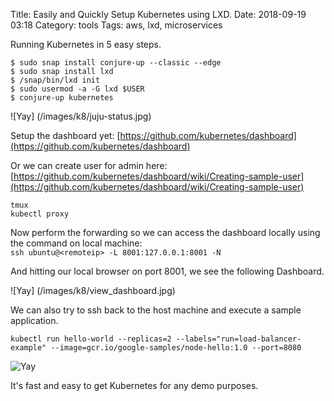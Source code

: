 Title: Easily and Quickly Setup Kubernetes using LXD. 
Date: 2018-09-19 03:18
Category: tools
Tags: aws, lxd, microservices

Running Kubernetes in 5 easy steps.


```
$ sudo snap install conjure-up --classic --edge
$ sudo snap install lxd
$ /snap/bin/lxd init
$ sudo usermod -a -G lxd $USER
$ conjure-up kubernetes
```

![Yay] (/images/k8/juju-status.jpg)

Setup the dashboard yet: [https://github.com/kubernetes/dashboard](https://github.com/kubernetes/dashboard)


Or we can create user for admin here: 
[https://github.com/kubernetes/dashboard/wiki/Creating-sample-user](https://github.com/kubernetes/dashboard/wiki/Creating-sample-user)

```
tmux 
kubectl proxy
```

Now perform the forwarding so we can access the dashboard locally using the command on local machine:  
`ssh ubuntu@<remoteip> -L 8001:127.0.0.1:8001 -N`

And hitting our local browser on port 8001, we see the following Dashboard.

![Yay] (/images/k8/view_dashboard.jpg)


We can also try to ssh back to the host machine and execute a sample application.

```
kubectl run hello-world --replicas=2 --labels="run=load-balancer-example" --image=gcr.io/google-samples/node-hello:1.0 --port=8080
```


![Yay](/images/k8/view-hello.jpg)


It's fast and easy to get Kubernetes for any demo purposes.




